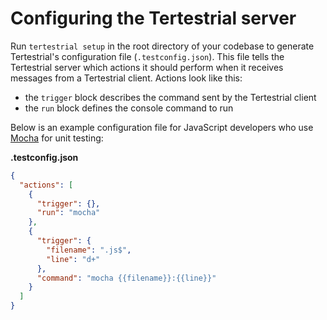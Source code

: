 # Configuring the Tertestrial server

Run `tertestrial setup` in the root directory of your codebase to generate
Tertestrial's configuration file (`.testconfig.json`). This file tells the
Tertestrial server which actions it should perform when it receives messages
from a Tertestrial client. Actions look like this:

- the `trigger` block describes the command sent by the Tertestrial client
- the `run` block defines the console command to run

Below is an example configuration file for JavaScript developers who use
[Mocha](https://mochajs.org) for unit testing:

**.testconfig.json**

```json
{
  "actions": [
    {
      "trigger": {},
      "run": "mocha"
    },
    {
      "trigger": {
        "filename": ".js$",
        "line": "d+"
      },
      "command": "mocha {{filename}}:{{line}}"
    }
  ]
}
```
